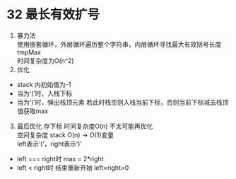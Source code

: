 # 32 最长有效扩号
1. 暴力法  
使用嵌套循环，外层循环遍历整个字符串，内层循环寻找最大有效括号长度tmpMax  
时间复杂度为O(n^2)
2. 优化
+ stack 内初始值为-1
+ 当为‘(’时，入栈下标
+ 当为‘)’时，弹出栈顶元素 若此时栈空则入栈当前下标，否则当前下标减去栈顶值获取max
3. 最后优化
存下标 时间复杂度O(n) 不太可能再优化  
空间复杂度 stack O(n) -> O(1)变量  
left表示‘(’，right表示‘)’  
+ left === right时 max = 2*right
+ left < right时 结束重新开始 left=right=0